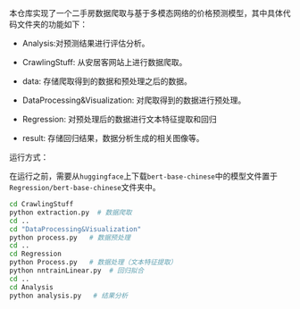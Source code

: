 本仓库实现了一个二手房数据爬取与基于多模态网络的价格预测模型，其中具体代码文件夹的功能如下：

- Analysis:对预测结果进行评估分析。

- CrawlingStuff: 从安居客网站上进行数据爬取。

- data: 存储爬取得到的数据和预处理之后的数据。

- DataProcessing&Visualization: 对爬取得到的数据进行预处理。

- Regression: 对预处理后的数据进行文本特征提取和回归

- result: 存储回归结果，数据分析生成的相关图像等。

运行方式：


在运行之前，需要从`huggingface`上下载`bert-base-chinese`中的模型文件置于`Regression/bert-base-chinese`文件夹中。

```bash
cd CrawlingStuff
python extraction.py  # 数据爬取
cd ..
cd "DataProcessing&Visualization"
python process.py   # 数据预处理
cd ..
cd Regression
python Process.py   # 数据处理（文本特征提取）
python nntrainLinear.py  # 回归拟合
cd ..
cd Analysis
python analysis.py   # 结果分析
```